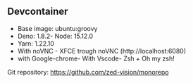 ## Devcontainer

- Base image: ubuntu:groovy
- Deno: 1.8.2- Node: 15.12.0
- Yarn: 1.22.10
- With noVNC - XFCE trough noVNC (http://localhost:6080)
- with Google-chrome- With Vscode- Zsh + Oh my zsh!

Git repository: https://github.com/zed-vision/monorepo
